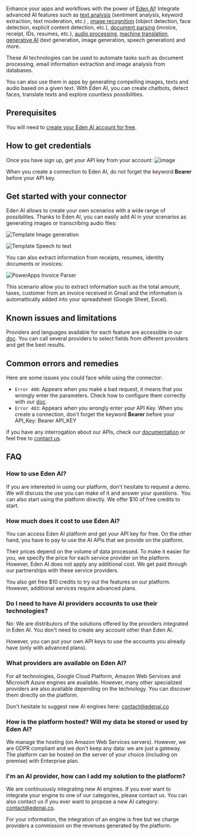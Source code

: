 Enhance your apps and workflows with the power of [Eden AI](https://www.edenai.co/)! Integrate advanced AI features such as [text analysis](https://www.edenai.co/technologies/text) (sentiment analysis, keyword extraction, text moderation, etc.) , [image recognition](https://www.edenai.co/technologies/image) (object detection, face detection, explicit content detection, etc.), [document parsing](https://www.edenai.co/technologies/ocr-document-parsing) (invoice, receipt, IDs, resumes, etc.), [audio processing](https://www.edenai.co/technologies/speech), [machine translation](https://www.edenai.co/technologies/translation), [generative AI](https://www.edenai.co/technologies/generative-ai) (text generation, image generation, speech generation) and more.

These AI technologies can be used to automate tasks such as document processing, email information extraction and image analysis from databases.

You can also use them in apps by generating compelling images, texts and audio based on a given text. With Eden AI, you can create chatbots, detect faces, translate texts and explore countless possibilities.

## Prerequisites

You will need to [create your Eden AI account for free](https://app.edenai.run/user/register?referral=power-apps).

## How to get credentials

Once you have sign up, get your API key from your account:
![image](https://github.com/queSaDiLLaSS/try/assets/118369217/25b32eb7-07e8-4dc3-a56a-4b6caf08d5a7)

When you create a connection to Eden AI, do not forget the keyword **Bearer** before your API key.

## Get started with your connector

Eden AI allows to create your own scenarios with a wide range of possibilites.
Thanks to Eden AI, you can easily add AI in your scenarios as generating images or transcribing audio files:

![Template Image generation](https://github.com/queSaDiLLaSS/try4edenai/assets/118369217/dcf971e1-1357-46b4-8810-a403f1a6052c)

![Template Speech to text](https://github.com/queSaDiLLaSS/try4edenai/assets/118369217/fe6095cb-09db-4b18-a167-22ed6725b9c2)

You can also extract information from receipts, resumes, identity documents or invoices:

![PowerApps Invoice Parser](https://github.com/queSaDiLLaSS/try4edenai/assets/118369217/6cea8a94-02a1-4c86-ae95-e4df20c81ffe)

This scenario allow you to extract information such as the total amount, taxes, customer from an invoice received in Gmail and the information is automattically added into your spreadsheet (Google Sheet, Excel).

## Known issues and limitations

Providers and languages available for each feature are accessible in our [doc](https://docs.edenai.co/reference/start-your-ai-journey-with-edenai). You can call several providers to select fields from different providers and get the best results.

## Common errors and remedies

Here are some issues you could face while using the connector:
* `Error 400`: Appears when you make a bad request, it means that you wrongly enter the parameters. Check how to configure them correctly with our [doc](https://docs.edenai.co/reference/start-your-ai-journey-with-edenai).
* `Error 403`: Appears when you wrongly enter your API Key. When you create a connection, don't forget the keyword **Bearer** before your API_Key: Bearer API_KEY

If you have any interrogation about our APIs, check our [documentation](https://docs.edenai.co/reference/start-your-ai-journey-with-edenai) or feel free to [contact us](https://www.edenai.co/contact).

## FAQ

### How to use Eden AI?

If you are interested in using our platform, don't hesitate to request a demo. We will discuss the use you can make of it and answer your questions.
‍
You can also start using the platform directly. We offer $10 of free credits to start.
‍
### How much does it cost to use Eden AI?

You can access Eden AI platform and get your API key for free. On the other hand, you have to pay to use the AI APIs that we provide on the platform.

Their prices depend on the volume of data processed. To make it easier for you, we specify the price for each service provider on the platform. However, Eden AI does not apply any additional cost. We get paid through our partnerships with these service providers.

You also get free $10 credits to try out the features on our platform. However, additional services require advanced plans.
‍
### Do I need to have AI providers accounts to use their technologies?

No: We are distributors of the solutions offered by the providers integrated in Eden AI. You don't need to create any account other than Eden AI.

However, you can put your own API keys to use the accounts you already have (only with advanced plans).

### What providers are available on Eden AI?

For all technologies, Google Cloud Platform, Amazon Web Services and Microsoft Azure engines are available. However, many other specialized providers are also available depending on the technology. You can discover them directly on the platform.

Don't hesitate to suggest new AI engines here: contact@edenai.co

### How is the platform hosted? Will my data be stored or used by Eden AI?

We manage the hosting (on Amazon Web Services servers). However, we are GDPR compliant and we don't keep any data: we are just a gateway.
‍
The platform can be hosted on the server of your choice (including on premise) with Enterprise plan.

### I'm an AI provider, how can I add my solution to the platform?

We are continuously integrating new AI engines. If you ever want to integrate your engine to one of our categories, please contact us. You can also contact us if you ever want to propose a new AI category: contact@edenai.co.

For your information, the integration of an engine is free but we charge providers a commission on the revenues generated by the platform.
